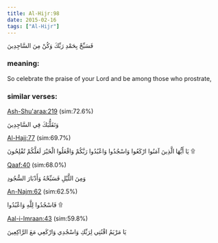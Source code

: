 ```yaml
---
title: Al-Hijr:98
date: 2015-02-16
tags: ["Al-Hijr"]
---
```

فَسَبِّحْ بِحَمْدِ رَبِّكَ وَكُنْ مِنَ السَّاجِدِينَ
### meaning: 
So celebrate the praise of your Lord and be among those who prostrate,
### similar verses: 

[Ash-Shu'araa:219](/26/219) (sim:72.6%)

وَتَقَلُّبَكَ فِي السَّاجِدِينَ

[Al-Hajj:77](/22/77) (sim:69.7%)

يَا أَيُّهَا الَّذِينَ آمَنُوا ارْكَعُوا وَاسْجُدُوا وَاعْبُدُوا رَبَّكُمْ وَافْعَلُوا الْخَيْرَ لَعَلَّكُمْ تُفْلِحُونَ ۩

[Qaaf:40](/50/40) (sim:68.0%)

وَمِنَ اللَّيْلِ فَسَبِّحْهُ وَأَدْبَارَ السُّجُودِ

[An-Najm:62](/53/62) (sim:62.5%)

فَاسْجُدُوا لِلَّهِ وَاعْبُدُوا ۩

[Aal-i-Imraan:43](/3/43) (sim:59.8%)

يَا مَرْيَمُ اقْنُتِي لِرَبِّكِ وَاسْجُدِي وَارْكَعِي مَعَ الرَّاكِعِينَ
